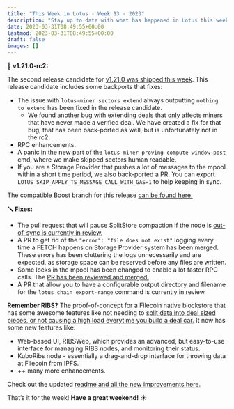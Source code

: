 ```yaml
---
title: "This Week in Lotus - Week 13 - 2023"
description: "Stay up to date with what has happened in Lotus this week"
date: 2023-03-31T08:49:55+00:00
lastmod: 2023-03-31T08:49:55+00:00
draft: false
images: []
---
```


**:ship: v1.21.0-rc2:**

The second release candidate for [v1.21.0 was shipped this week](https://github.com/filecoin-project/lotus/releases/tag/v1.21.0-rc2). This release candidate includes some backports that fixes:

- The issue with `lotus-miner sectors extend` always outputting `nothing to extend` has been fixed in the release candidate.
   - We found another bug with extending deals that only affects miners that have never made a verified deal. We have created a fix for that bug, that has been back-ported as well, but is unfortunately not in the rc2.
- RPC enhancements.
- A panic in the new part of the `lotus-miner proving compute window-post` cmd, where we make skipped sectors human readable.
- If you are a Storage Provider that pushes a lot of messages to the mpool within a short time period, we also back-ported a PR. You can export `LOTUS_SKIP_APPLY_TS_MESSAGE_CALL_WITH_GAS=1` to help keeping in sync.

The compatible Boost branch for this release [can be found here.](https://github.com/filecoin-project/boost/releases/tag/v1.6.2-rc2)

**:screwdriver: Fixes:**

- The pull request that will pause SplitStore compaction if the node is [out-of-sync is currently in review.](https://github.com/filecoin-project/lotus/pull/10392)
- A PR to get rid of the `"error": "file does not exist"` logging every time a FETCH happens on Storage Provider system has been merged. These errors has been cluttering the logs unnecessarily and are expected, as storage space can be reserved before any files are written.
- Some locks in the mpool has been changed to enable a lot faster RPC calls. The [PR has been reviewed and merged.](https://github.com/filecoin-project/lotus/pull/10561)
- A PR that allow you to have a configurable output directory and filename for the `lotus chain export-range` command is currently in review.

**Remember RIBS?**
The proof-of-concept for a Filecoin native blockstore that has some awesome features like not needing to [split data into deal sized pieces, or not causing a high load everytime you build a deal car.](https://filecoinproject.slack.com/archives/C027TQMUVJN/p1676883217835909) It now has some new features like:

- Web-based UI, RIBSWeb, which provides an advanced, but easy-to-use interface for managing RIBS nodes, and monitoring their status.
- KuboRibs node - essentially a drag-and-drop interface for throwing data at Filecoin from IPFS.
- ++ many more enhancements.

Check out the updated [readme and all the new improvements here.](https://github.com/lotus-web3/ribs#readme)

That’s it for the week! **Have a great weekend!** :sunny: